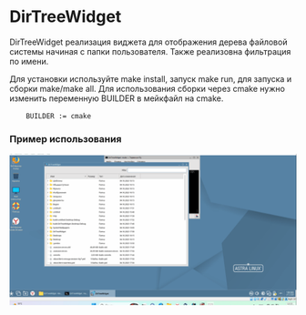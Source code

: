 # DirTreeWidget
DirTreeWidget реализация виджета для отображения дерева файловой системы начиная с папки пользователя. Также реализовна фильтрация по имени.

Для установки используйте make install, запуск make run, для запуска и сборки make/make all.
Для использования сборки через cmake нужно изменить переменную BUILDER в мейкфайл на cmake.
```
    BUILDER := cmake
```
### Пример использования
![](misc/widget_example.gif)
